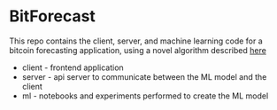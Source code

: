# BitForecast

This repo contains the client, server, and machine learning code for a bitcoin forecasting application, using a novel algorithm described [here](https://github.com/Ammar-Raneez/FYP_Research)

* client - frontend application
* server - api server to communicate between the ML model and the client
* ml - notebooks and experiments performed to create the ML model
